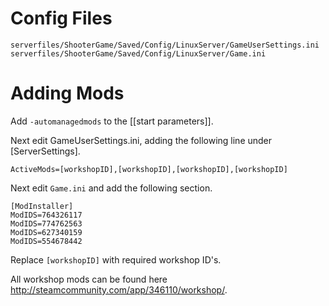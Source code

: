 # Config Files
```
serverfiles/ShooterGame/Saved/Config/LinuxServer/GameUserSettings.ini
serverfiles/ShooterGame/Saved/Config/LinuxServer/Game.ini
```

# Adding Mods

Add `-automanagedmods` to the [[start parameters]].

Next edit GameUserSettings.ini, adding the following line under [ServerSettings].
```
ActiveMods=[workshopID],[workshopID],[workshopID],[workshopID]
```
Next edit `Game.ini` and add the following section.
```
[ModInstaller]
ModIDS=764326117
ModIDS=774762563
ModIDS=627340159
ModIDS=554678442
```
Replace `[workshopID]` with required workshop ID's.

All workshop mods can be found here http://steamcommunity.com/app/346110/workshop/.